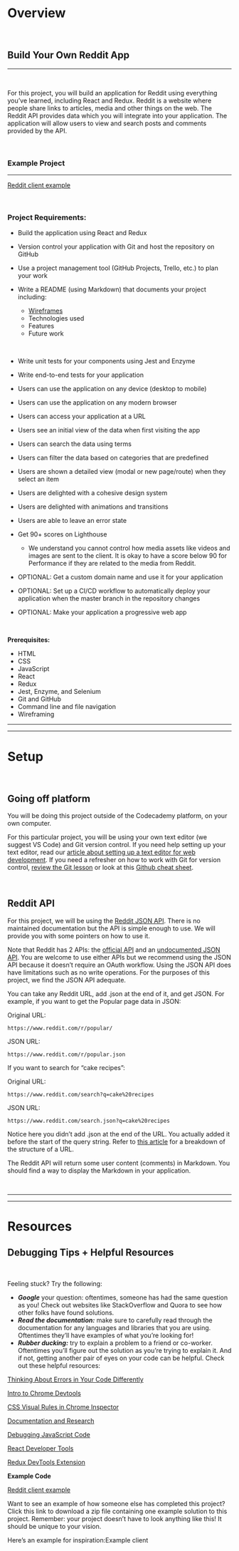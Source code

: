 # **Overview**
<br>

## **Build Your Own Reddit App**
---

<br>

For this project, you will build an application for Reddit using everything you’ve learned, including React and Redux. Reddit is a website where people share links to articles, media and other things on the web. The Reddit API provides data which you will integrate into your application. The application will allow users to view and search posts and comments provided by the API.

<br>

### **Example Project**

---

[Reddit client example](https://reddit-client.netlify.app/)

<br>

### **Project Requirements:**
 - Build the application using React and Redux

 - Version control your application with Git and host the repository on GitHub

 - Use a project management tool (GitHub Projects, Trello, etc.) to plan your work

 - Write a README (using Markdown) that documents your project including:

    - [Wireframes](https://blog.hubspot.com/website/website-wireframe)
    - Technologies used
    - Features
    - Future work
  
  <br>

 - Write unit tests for your components using Jest and Enzyme

 - Write end-to-end tests for your application

 - Users can use the application on any device (desktop to mobile)

 - Users can use the application on any modern browser

 - Users can access your application at a URL

 - Users see an initial view of the data when first visiting the app

 - Users can search the data using terms

 - Users can filter the data based on categories that are predefined

 - Users are shown a detailed view (modal or new page/route) when they select an item

 - Users are delighted with a cohesive design system

 - Users are delighted with animations and transitions

 - Users are able to leave an error state

 - Get 90+ scores on Lighthouse

    - We understand you cannot control how media assets like videos and images are sent to the client. It is okay to have a score below 90 for Performance if they are related to the media from Reddit.
 - OPTIONAL: Get a custom domain name and use it for your application

 - OPTIONAL: Set up a CI/CD workflow to automatically deploy your application when the master branch in the repository changes

 - OPTIONAL: Make your application a progressive web app

<br>

**Prerequisites:**


 - HTML
 - CSS
 - JavaScript
 - React
 - Redux
 - Jest, Enzyme, and Selenium
 - Git and GitHub
 - Command line and file navigation
 - Wireframing

---
---


# **Setup**
<br>

## **Going off platform**
You will be doing this project outside of the Codecademy platform, on your own computer.

For this particular project, you will be using your own text editor (we suggest VS Code) and Git version control. If you need help setting up your text editor, read our [article about setting up a text editor for web development](https://www.codecademy.com/article/visual-studio-code). If you need a refresher on how to work with Git for version control, [review the Git lesson](https://www.codecademy.com/learn/learn-git) or look at this [Github cheat sheet](https://education.github.com/git-cheat-sheet-education.pdf).

<br>

## **Reddit API**
For this project, we will be using the [Reddit JSON API](https://github.com/reddit-archive/reddit/wiki/JSON). There is no maintained documentation but the API is simple enough to use. We will provide you with some pointers on how to use it.

Note that Reddit has 2 APIs: the [official API](https://www.reddit.com/dev/api/) and an [undocumented JSON API](https://github.com/reddit-archive/reddit/wiki/JSON). You are welcome to use either APIs but we recommend using the JSON API because it doesn’t require an OAuth workflow. Using the JSON API does have limitations such as no write operations. For the purposes of this project, we find the JSON API adequate.

You can take any Reddit URL, add .json at the end of it, and get JSON. For example, if you want to get the Popular page data in JSON:

Original URL: 
```
https://www.reddit.com/r/popular/
```
JSON URL: 
```
https://www.reddit.com/r/popular.json
```
If you want to search for “cake recipes”:

Original URL:
```
https://www.reddit.com/search?q=cake%20recipes
```
JSON URL:
```
https://www.reddit.com/search.json?q=cake%20recipes
```
Notice here you didn’t add .json at the end of the URL. You actually added it before the start of the query string. Refer to [this article](https://www.quora.com/What-are-the-parts-of-a-URL) for a breakdown of the structure of a URL.

The Reddit API will return some user content (comments) in Markdown. You should find a way to display the Markdown in your application.

<br>

---
---

# **Resources**

## **Debugging Tips + Helpful Resources**
<br>

Feeling stuck? Try the following:

 - ***Google*** your question: oftentimes, someone has had the same question as you! Check out websites like StackOverflow and Quora to see how other folks have found solutions.
 - ***Read the documentation:*** make sure to carefully read through the documentation for any languages and libraries that you are using. Oftentimes they’ll have examples of what you’re looking for!
 - ***Rubber ducking:*** try to explain a problem to a friend or co-worker. Oftentimes you’ll figure out the solution as you’re trying to explain it. And if not, getting another pair of eyes on your code can be helpful.
Check out these helpful resources:

[Thinking About Errors in Your Code Differently](https://www.codecademy.com/content-items/673d70052fe5627f2222ab7840b4c5db)

[Intro to Chrome Devtools](https://www.codecademy.com/content-items/8e57b181e3c4a62b70476bd76ab11624)

[CSS Visual Rules in Chrome Inspector](https://www.codecademy.com/content-items/73ce848773660b8f73086a073113c3fe)

[Documentation and Research](https://www.codecademy.com/content-items/8219be05381030feb2d9530fedb457fd)

[Debugging JavaScript Code](https://www.codecademy.com/content-items/e8a7f4f36eae1c4ee642af3cea4bfb4a)

[React Developer Tools](https://www.codecademy.com/paths/build-web-apps-with-react/tracks/bwa-intro-to-react/modules/ravenous-part-one/informationals/ready-react-developer-tools)

[Redux DevTools Extension](https://www.codecademy.com/content-items/698c535e3cdf6ce8484bd34138341767)

**Example Code**

[Reddit client example](https://reddit-client.netlify.app/)

Want to see an example of how someone else has completed this project? Click this link to download a zip file containing one example solution to this project. Remember: your project doesn’t have to look anything like this! It should be unique to your vision.

Here’s an example for inspiration:Example client
